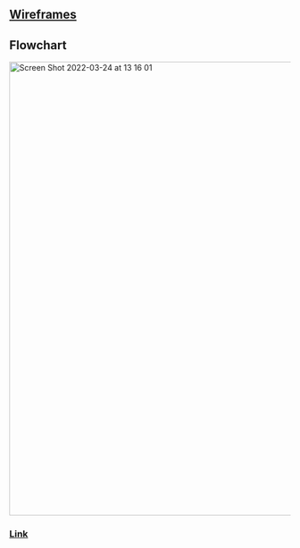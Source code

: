 ## [Wireframes](https://github.com/PunarvasuS/PopcornCritics/wiki/Wireframes)

## Flowchart
<img width="812" alt="Screen Shot 2022-03-24 at 13 16 01" src="https://user-images.githubusercontent.com/89234480/160020514-7dcb809a-39ae-4781-ac3e-00b6933c0202.png">

### [Link](https://coggle.it/diagram/Yjx70VhHPaPgQIZB/t/movie-critics/4bb5e43e1386b8cef7f5701a6b9326c1e97624b8982890b352cc55c6418b580c)

